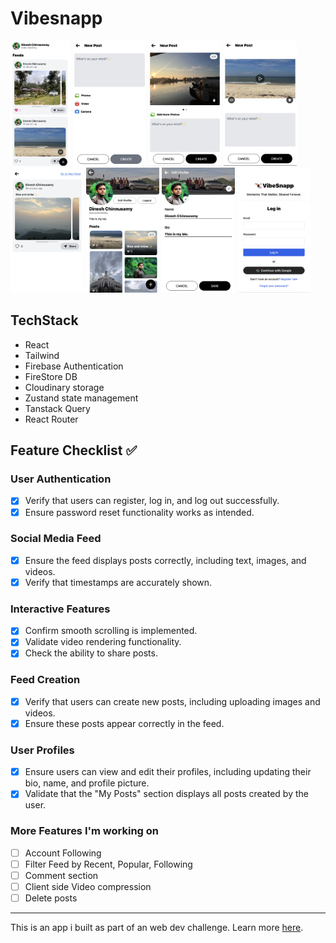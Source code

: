 # Vibesnapp

[]()
<img src="/assets/screenshots/Feed.PNG?raw=true" style="height:200px;"/>
<img src="/assets/screenshots/NewPost.PNG?raw=true" style="height:200px;"/>
<img src="/assets/screenshots/NewPostCarousel.PNG?raw=true" style="height:200px;"/>
<img src="/assets/screenshots/NewPostVideo.PNG?raw=true" style="height:200px;"/>
<br>
<img src="/assets/screenshots/PostPage.PNG?raw=true" style="height:200px;"/>
<img src="/assets/screenshots/Profile.PNG?raw=true" style="height:200px;"/>
<img src="/assets/screenshots/ProfileEdit.PNG?raw=true" style="height:200px;"/>
<img src="/assets/screenshots/Login.PNG?raw=true" style="height:200px;"/>

## TechStack

- React
- Tailwind
- Firebase Authentication
- FireStore DB
- Cloudinary storage
- Zustand state management
- Tanstack Query
- React Router

## Feature Checklist ✅

### User Authentication
- [x] Verify that users can register, log in, and log out successfully.
- [x] Ensure password reset functionality works as intended.

### Social Media Feed
- [x] Ensure the feed displays posts correctly, including text, images, and videos.
- [x] Verify that timestamps are accurately shown.

### Interactive Features
- [x] Confirm smooth scrolling is implemented.
- [x] Validate video rendering functionality.
- [x] Check the ability to share posts.

### Feed Creation
- [x] Verify that users can create new posts, including uploading images and videos.
- [x] Ensure these posts appear correctly in the feed.

### User Profiles
- [x] Ensure users can view and edit their profiles, including updating their bio, name, and profile picture.
- [x] Validate that the "My Posts" section displays all posts created by the user.

### More Features I'm working on

- [ ] Account Following
- [ ] Filter Feed by Recent, Popular, Following
- [ ] Comment section
- [ ] Client side Video compression
- [ ] Delete posts

---

This is an app i built as part of an web dev challenge. Learn more [here](https://www.igotskills.in/tasks/33).
